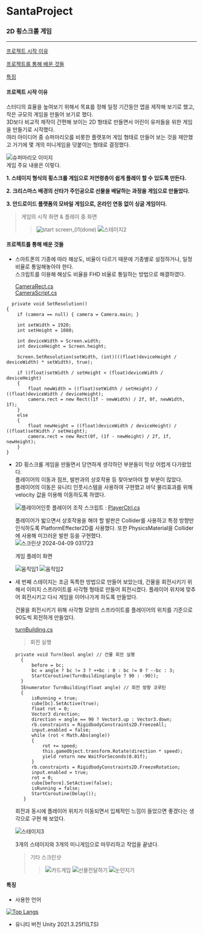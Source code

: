 # SantaProject
### 2D 횡스크롤 게임
___
[프로젝트 시작 이유](#프로젝트-시작-이유)  

[프로젝트를 통해 배운 것들](#프로젝트를-통해-배운-것들)  

[특징](#특징)


#### 프로젝트 시작 이유  
스터디의 효율을 높여보기 위해서 목표를 정해 일정 기간동안 앱을 제작해 보기로 했고, 작은 규모의 게임을 만들어 보기로 했다.  
3D보다 비교적 제작이 간편해 보이는 2D 형태로 만들면서 어린이 유저들을 위한 게임을 만들기로 시작했다.  
여러 아이디어 중 슈퍼마리오를 비롯한 플랫포머 게임 형태로 만들어 보는 것을 제안했고 거기에 몇 개의 미니게임을 덧붙이는 형태로 결정했다.  

![슈퍼마리오 이미지](https://github.com/Domvy/SantaProject/assets/90752171/db566404-6feb-4f7d-8b97-b74b799e3428)   
게임 주요 내용은 이렇다.  

**1. 스테이지 형식의 횡스크롤 게임으로 저연령층이 쉽게 플레이 할 수 있도록 만든다.**  

**2. 크리스마스 배경의 산타가 주인공으로 선물을 배달하는 과정을 게임으로 만들었다.**  

**3. 안드로이드 플랫폼의 모바일 게임으로, 온라인 연동 없이 싱글 게임이다.**  


> 게임의 시작 화면 & 플레이 중 화면
>> ![start screen_01(done)](https://github.com/Domvy/SantaProject/assets/90752171/906bca4d-1137-4348-b032-c0163acc9166)
>> ![스테이지2](https://github.com/Domvy/SantaProject/assets/90752171/983060f8-c95c-4cfb-b4bb-f1783c603b19)

  
#### 프로젝트를 통해 배운 것들  

* 스마트폰의 기종에 따라 해상도, 비율이 다르기 때문에 기종별로 설정하거나, 일정 비율로 통일해놓아야 한다.  
  스크립트를 이용해 해상도 비율을 FHD 비율로 통일하는 방법으로 해결하였다.
  
  [CameraRect.cs](SantaProject(240107)/Assets/Resources/CameraRect.cs)  
  [CameraScript.cs](SantaProject(240107)/Assets/Script/GameMgr/CameraScript.cs)
  
```
  private void SetResolution()
{
    if (camera == null) { camera = Camera.main; }

    int setWidth = 1920;
    int setHeight = 1080;

    int deviceWidth = Screen.width;
    int deviceHeight = Screen.height;

    Screen.SetResolution(setWidth, (int)(((float)deviceHeight / deviceWidth) * setWidth), true);

    if ((float)setWidth / setHeight < (float)deviceWidth / deviceHeight)
    {
        float newWidth = ((float)setWidth / setHeight) / ((float)deviceWidth / deviceHeight);
        camera.rect = new Rect((1f - newWidth) / 2f, 0f, newWidth, 1f);
    }
    else
    {
        float newHeight = ((float)deviceWidth / deviceHeight) / ((float)setWidth / setHeight);
        camera.rect = new Rect(0f, (1f - newHeight) / 2f, 1f, newHeight);
    }
}
```
* 2D 횡스크롤 게임을 만들면서 당연하게 생각하던 부분들이 막상 어렵게 다가왔었다.  
  플레이어의 이동과 점프, 발판과의 상호작용 등 찾아보아야 할 부분이 많았다.  
  플레이어의 이동은 유니티 인풋시스템을 사용하여 구현했고 바닥 물리효과를 위해 velocity 값을 이용해 이동하도록 하였다.
  
  ![플레이어인풋](https://github.com/Domvy/SantaProject/assets/90752171/da526ed7-6ea4-4299-a5da-6e3a12ee7637)
  플레이어 조작 스크립트 : [PlayerCtrl.cs](SantaProject(240107)/Assets/Script/Player/PlayerCtrl.cs)
  
  플레이어가 밟으면서 상호작용을 해야 할 발판은 Collider를 사용하고 특정 방향만 인식하도록 PlatformEffecter2D를 사용했다.
  또한 PhysicsMaterial을 Collider에 사용해 미끄러운 발판 등을 구현했다.  
  ![스크린샷 2024-04-09 031723](https://github.com/Domvy/SantaProject/assets/90752171/d312eaca-0ecf-4f98-89e6-aa8d3e76609c)

  게임 플레이 화면
  
  ![움직임1](https://github.com/Domvy/SantaProject/assets/90752171/21f10a9e-3f89-4e25-8a0e-5917e49bab1f)
  ![움직임2](https://github.com/Domvy/SantaProject/assets/90752171/461355c8-84e3-4810-9e5a-f8a2aebe893e)


* 세 번째 스테이지는 조금 독특한 방법으로 만들어 보았는데, 건물을 회전시키기 위해서 이미지 스프라이트를 사각형 형태로 만들어 회전시켰다.
  플레이어 위치에 맞추어 회전시키고 다시 게임을 이어나가게 하도록 만들었다.

  건물을 회전시키기 위해 사각형 모양의 스프라이트를 플레이어의 위치를 기준으로 90도씩 회전하게 만들었다.
  
  [turnBuilding.cs](SantaProject(240107)/Assets/Script/Map/turnBuilding.cs)
  > 회전 실행
  ```
  private void Turn(bool angle) // 건물 회전 실행
    {
        before = bc;
        bc = angle ? bc != 3 ? ++bc : 0 : bc != 0 ? --bc : 3;        
        StartCoroutine(TurnBuilding(angle ? 90 : -90));
    }
    IEnumerator TurnBuilding(float angle) // 회전 방향 코루틴
    {
        isRunning = true;
        cube[bc].SetActive(true);
        float rot = 0;
        Vector3 direction;
        direction = angle == 90 ? Vector3.up : Vector3.down;
        rb.constraints = RigidbodyConstraints2D.FreezeAll;
        input.enabled = false;
        while (rot < Math.Abs(angle))
        {
            rot += speed;
            this.gameObject.transform.Rotate(direction * speed);
            yield return new WaitForSeconds(0.01f);
        }
        rb.constraints = RigidbodyConstraints2D.FreezeRotation;
        input.enabled = true;
        rot = 0;        
        cube[before].SetActive(false);
        isRunning = false;      
        StartCoroutine(Delay());
     }
   ```
  회전과 동시에 플레이어 위치가 이동되면서 입체적인 느낌이 들었으면 좋겠다는 생각으로 구현 해 보았다.
  
  ![스테이지3](https://github.com/Domvy/SantaProject/assets/90752171/a69b67e6-94f6-4e94-827c-12f6aaed9a1d)

  3개의 스테이지와 3개의 미니게임으로 마무리하고 작업을 끝냈다.
  > 기타 스크린샷
  >> ![카드게임](https://github.com/Domvy/SantaProject/assets/90752171/8844022f-3779-4931-99f6-d36031c7cdcd)
  >> ![선물전달하기](https://github.com/Domvy/SantaProject/assets/90752171/ec16e30c-5b07-40f8-8273-6c5260379082)
  >> ![눈던지기](https://github.com/Domvy/SantaProject/assets/90752171/35cbaaf6-7553-4f97-8daa-a8e873e65909)


#### 특징  
* 사용한 언어  

[![Top Langs](https://github-readme-stats.vercel.app/api/top-langs/?username=Domvy)](https://github.com/anuraghazra/github-readme-stats)  

* 유니티 버전
  Unity 2021.3.25f1(LTS)
  
